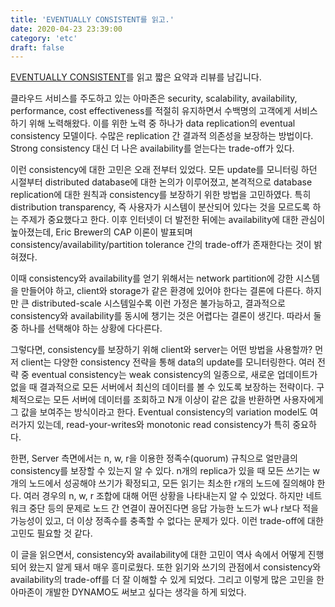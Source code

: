 ```yaml
---
title: 'EVENTUALLY CONSISTENT를 읽고.'
date: 2020-04-23 23:39:00
category: 'etc'
draft: false
---
```

<a href="https://queue.acm.org/detail.cfm?id=1466448" class="highlight">EVENTUALLY CONSISTENT</a>를 읽고 짧은 요약과 리뷰를 남깁니다.<dt>

클라우드 서비스를 주도하고 있는 아마존은 security, scalability, availability, performance, cost effectiveness를 적절히 유지하면서 수백명의 고객에게 서비스하기 위해 노력해왔다. 이를 위한 노력 중 하나가 data replication의 eventual consistency 모델이다. 수많은 replication 간 결과적 의존성을 보장하는 방법이다. Strong consistency 대신 더 나은 availability를 얻는다는 trade-off가 있다.<br/>

이런 consistency에 대한 고민은 오래 전부터 있었다. 모든 update를 모니터링 하던 시절부터 distributed database에 대한 논의가 이루어졌고, 본격적으로 database replication에 대한 원칙과 consistency를 보장하기 위한 방법을 고민하였다. 특히 distribution transparency, 즉 사용자가 시스템이 분산되어 있다는 것을 모르도록 하는 주제가 중요했다고 한다. 이후 인터넷이 더 발전한 뒤에는 availability에 대한 관심이 높아졌는데, Eric Brewer의 CAP 이론이 발표되며 consistency/availability/partition tolerance 간의 trade-off가 존재한다는 것이 밝혀졌다.<br/>

이때 consistency와 availability를 얻기 위해서는 network partition에 강한 시스템을 만들어야 하고, client와 storage가 같은 환경에 있어야 한다는 결론에 다른다. 하지만 큰 distributed-scale 시스템일수록 이런 가정은 불가능하고, 결과적으로 consistency와 availability를 동시에 챙기는 것은 어렵다는 결론이 생긴다. 따라서 둘 중 하나를 선택해야 하는 상황에 다다른다.<br/>

그렇다면, consistency를 보장하기 위해 client와 server는 어떤 방법을 사용할까? 먼저 client는 다양한 consistency 전략을 통해 data의 update를 모니터링한다. 여러 전략 중 eventual consistency는 weak consistency의 일종으로, 새로운 업데이트가 없을 때 결과적으로 모든 서버에서 최신의 데이터를 볼 수 있도록 보장하는 전략이다. 구체적으로는 모든 서버에 데이터를 조회하고 N개 이상이 같은 값을 반환하면 사용자에게 그 값을 보여주는 방식이라고 한다. Eventual consistency의 variation model도 여러가지 있는데, read-your-writes와 monotonic read consistency가 특히 중요하다.<br/>

한편, Server 측면에서는 n, w, r을 이용한 정족수(quorum) 규칙으로 얼만큼의 consistency를 보장할 수 있는지 알 수 있다. n개의 replica가 있을 때 모든 쓰기는 w개의 노드에서 성공해야 쓰기가 확정되고, 모든 읽기는 최소한 r개의 노드에 질의해야 한다. 여러 경우의 n, w, r 조합에 대해 어떤 상황을 나타내는지 알 수 있었다. 하지만 네트워크 중단 등의 문제로 노드 간 연결이 끊어진다면 응답 가능한 노드가 w나 r보다 적을 가능성이 있고, 더 이상 정족수를 충족할 수 없다는 문제가 있다. 이런 trade-off에 대한 고민도 필요할 것 같다.<br/>

이 글을 읽으면서, consistency와 availability에 대한 고민이 역사 속에서 어떻게 진행되어 왔는지 알게 돼서 매우 흥미로웠다. 또한 읽기와 쓰기의 관점에서 consistency와 availability의 trade-off를 더 잘 이해할 수 있게 되었다. 그리고 이렇게 많은 고민을 한 아마존이 개발한 DYNAMO도 써보고 싶다는 생각을 하게 되었다.<br/>